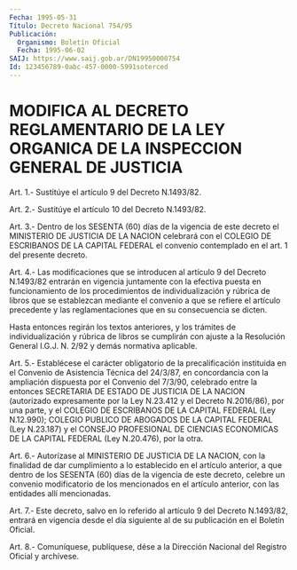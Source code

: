 ```yaml
---
Fecha: 1995-05-31
Título: Decreto Nacional 754/95
Publicación:
  Organismo: Boletín Oficial
  Fecha: 1995-06-02
SAIJ: https://www.saij.gob.ar/DN19950000754
Id: 123456789-0abc-457-0000-5991soterced
---
```

# MODIFICA AL DECRETO REGLAMENTARIO DE LA LEY ORGANICA DE LA INSPECCION GENERAL DE JUSTICIA

<a id="1"></a>
Art.  1.-  Sustitúye  el  artículo  9  del  Decreto N.1493/82.

<a id="2"></a>
Art.  2.-  Sustitúye  el  artículo  10  del Decreto N.1493/82.

<a id="3"></a>
Art. 3.- Dentro de los SESENTA (60) días de la vigencia de este decreto  el  MINISTERIO  DE  JUSTICIA DE LA NACION celebrará con el COLEGIO DE ESCRIBANOS DE LA CAPITAL FEDERAL el convenio contemplado en el art. 1 del presente decreto.

<a id="4"></a>
Art. 4.- Las modificaciones que se introducen al artículo 9 del Decreto  N.1493/82  entrarán en vigencia juntamente con la efectiva puesta en funcionamiento de los procedimientos de individualización y rúbrica  de  libros que se establezcan mediante el  convenio  a  que  se  refiere  el  artículo  precedente  y  las reglamentaciones que en su consecuencia se dicten.

Hasta entonces regirán los textos anteriores,  y  los  trámites de individualización y rúbrica de libros se cumplirán con ajuste  a la Resolución  General  I.G.J.  N.  2/92  y demás normativa aplicable.

<a id="5"></a>
Art. 5.- Establécese el carácter obligatorio de la precalificación  instituida  en  el  Convenio de Asistencia Técnica del  24/3/87, en concordancia con la ampliación  dispuesta  por  el Convenio  del  7/3/90,  celebrado  entre  la entonces SECRETARIA DE ESTADO  DE JUSTICIA DE LA NACION (autorizado  expresamente  por  la Ley N.23.412  y  el Decreto N.2016/86), por una parte, y el COLEGIO DE  ESCRIBANOS  DE  LA  CAPITAL  FEDERAL  (Ley  N.12.990);  COLEGIO PUBLICO DE ABOGADOS DE  LA  CAPITAL  FEDERAL  (Ley  N.23.187)  y el CONSEJO  PROFESIONAL  DE  CIENCIAS ECONOMICAS DE LA CAPITAL FEDERAL (Ley N.20.476), por la otra.

<a id="6"></a>
Art. 6.- Autorízase al MINISTERIO DE JUSTICIA DE LA NACION, con la finalidad  de  dar  cumplimiento a lo establecido en el artículo anterior, a que dentro de  los  SESENTA (60) días de la vigencia de este decreto, celebre un convenio  modificatorio de los mencionados en  el  artículo  anterior,  con  las entidades  allí  mencionadas.

<a id="7"></a>
Art.  7.- Este decreto, salvo en lo referido al artículo 9 del Decreto N.1493/82,  entrará  en  vigencia desde el día siguiente al de su publicación en el Boletín Oficial.

<a id="8"></a>
Art. 8.- Comuníquese, publíquese, dése a la Dirección Nacional del Registro Oficial y archívese.